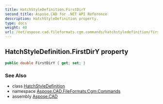 ```yaml
---
title: HatchStyleDefinition.FirstDirY
second_title: Aspose.CAD for .NET API Reference
description: HatchStyleDefinition property. 
type: docs
weight: 40
url: /net/aspose.cad.fileformats.cgm.commands/hatchstyledefinition/firstdiry/
---
```

## HatchStyleDefinition.FirstDirY property

```csharp
public double FirstDirY { get; set; }
```

### See Also

* class [HatchStyleDefinition](../)
* namespace [Aspose.CAD.FileFormats.Cgm.Commands](../../hatchstyledefinition/)
* assembly [Aspose.CAD](../../../)



